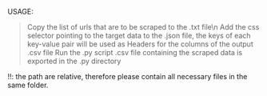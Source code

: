USAGE:

> Copy the list of urls that are to be scraped to the .txt file\n
> Add the css selector pointing to the target data to the .json file, the keys of each key-value pair will be used as Headers for the columns of the output .csv file
> Run the .py script
> .csv file containing the scraped data is exported in the .py directory


!!: the path are relative, therefore please contain all necessary files in the same folder.
